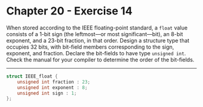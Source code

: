 # Chapter 20 - Exercise 14

When stored according to the IEEE floating-point standard, a `float` value
consists of a 1-bit sign (the leftmost—or most significant—bit), an 8-bit
exponent, and a 23-bit fraction, in that order.  Design a structure type that
occupies 32 bits, with bit-field members corresponding to the sign, exponent,
and fraction.  Declare the bit-fields to have type `unsigned int`.  Check the
manual for your compiler to determine the order of the bit-fields.


---

```C
struct IEEE_float {
    unsigned int fraction : 23;
    unsigned int exponent : 8;
    unsigned int sign : 1;
};
```
